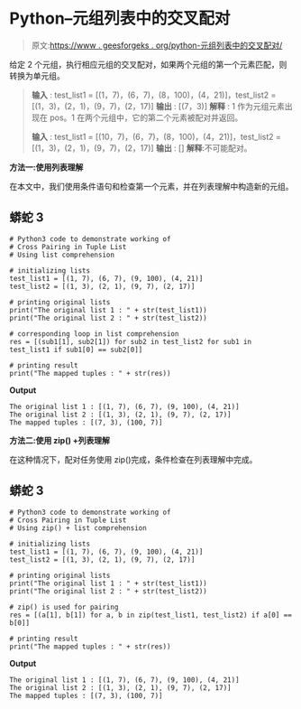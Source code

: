 # Python–元组列表中的交叉配对

> 原文:[https://www . geesforgeks . org/python-元组列表中的交叉配对/](https://www.geeksforgeeks.org/python-cross-pairing-in-tuple-list/)

给定 2 个元组，执行相应元组的交叉配对，如果两个元组的第一个元素匹配，则转换为单元组。

> **输入** : test_list1 = [(1，7)，(6，7)，(8，100)，(4，21)]，test_list2 = [(1，3)，(2，1)，(9，7)，(2，17)]
> **输出** : [(7，3)]
> **解释** : 1 作为元组元素出现在 pos。1 在两个元组中，它的第二个元素被配对并返回。
> 
> **输入** : test_list1 = [(10，7)，(6，7)，(8，100)，(4，21)]，test_list2 = [(1，3)，(2，1)，(9，7)，(2，17)]
> **输出** : []
> **解释**:不可能配对。

**方法一:使用列表理解**

在本文中，我们使用条件语句和检查第一个元素，并在列表理解中构造新的元组。

## 蟒蛇 3

```
# Python3 code to demonstrate working of 
# Cross Pairing in Tuple List
# Using list comprehension

# initializing lists
test_list1 = [(1, 7), (6, 7), (9, 100), (4, 21)]
test_list2 = [(1, 3), (2, 1), (9, 7), (2, 17)]

# printing original lists
print("The original list 1 : " + str(test_list1))
print("The original list 2 : " + str(test_list2))

# corresponding loop in list comprehension
res = [(sub1[1], sub2[1]) for sub2 in test_list2 for sub1 in test_list1 if sub1[0] == sub2[0]]

# printing result 
print("The mapped tuples : " + str(res))
```

**Output**

```
The original list 1 : [(1, 7), (6, 7), (9, 100), (4, 21)]
The original list 2 : [(1, 3), (2, 1), (9, 7), (2, 17)]
The mapped tuples : [(7, 3), (100, 7)]

```

**方法二:使用 zip() +列表理解**

在这种情况下，配对任务使用 zip()完成，条件检查在列表理解中完成。

## 蟒蛇 3

```
# Python3 code to demonstrate working of 
# Cross Pairing in Tuple List
# Using zip() + list comprehension

# initializing lists
test_list1 = [(1, 7), (6, 7), (9, 100), (4, 21)]
test_list2 = [(1, 3), (2, 1), (9, 7), (2, 17)]

# printing original lists
print("The original list 1 : " + str(test_list1))
print("The original list 2 : " + str(test_list2))

# zip() is used for pairing 
res = [(a[1], b[1]) for a, b in zip(test_list1, test_list2) if a[0] == b[0]]

# printing result 
print("The mapped tuples : " + str(res))
```

**Output**

```
The original list 1 : [(1, 7), (6, 7), (9, 100), (4, 21)]
The original list 2 : [(1, 3), (2, 1), (9, 7), (2, 17)]
The mapped tuples : [(7, 3), (100, 7)]

```